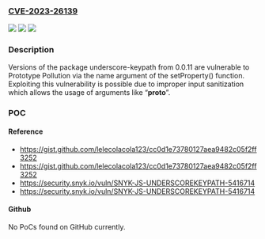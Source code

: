 ### [CVE-2023-26139](https://cve.mitre.org/cgi-bin/cvename.cgi?name=CVE-2023-26139)
![](https://img.shields.io/static/v1?label=Product&message=underscore-keypath&color=blue)
![](https://img.shields.io/static/v1?label=Version&message=0.0.11%3C%20*%20&color=brighgreen)
![](https://img.shields.io/static/v1?label=Vulnerability&message=Prototype%20Pollution&color=brighgreen)

### Description

Versions of the package underscore-keypath from 0.0.11 are vulnerable to Prototype Pollution via the name argument of the setProperty() function. Exploiting this vulnerability is possible due to improper input sanitization which allows the usage of arguments like “__proto__”.

### POC

#### Reference
- https://gist.github.com/lelecolacola123/cc0d1e73780127aea9482c05f2ff3252
- https://gist.github.com/lelecolacola123/cc0d1e73780127aea9482c05f2ff3252
- https://security.snyk.io/vuln/SNYK-JS-UNDERSCOREKEYPATH-5416714
- https://security.snyk.io/vuln/SNYK-JS-UNDERSCOREKEYPATH-5416714

#### Github
No PoCs found on GitHub currently.

